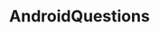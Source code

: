 ---
title: AndroidQuestions
crosslinks:
- Android
- androidapps
- youtubefactsbot
- GalaxyS7
- tasker
- GooglePixel
- Nexus6P
- oneplus
- PickAnAndroidForMe
- androidthemes
- GalaxyS8
- android
- youtubot
- u_imguralbumbot
- redditsync
- lgg5
- galaxynote4
- GalaxyS6
- Xiaomi
- tmobile
---